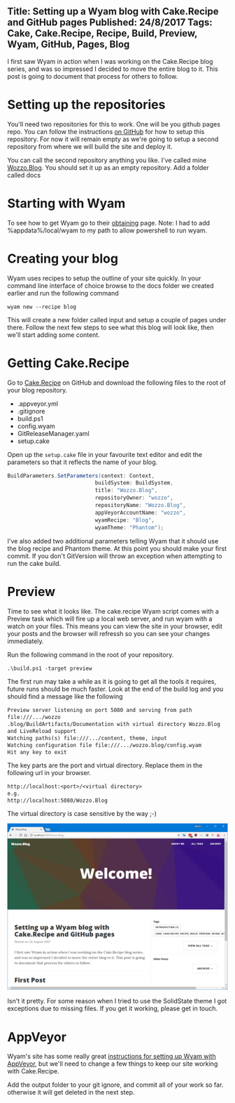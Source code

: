 ﻿Title: Setting up a Wyam blog with Cake.Recipe and GitHub pages
Published: 24/8/2017
Tags: Cake, Cake.Recipe, Recipe, Build, Preview, Wyam, GitHub, Pages, Blog
---
I first saw Wyam in action when I was working on the Cake.Recipe blog series, and was so impressed I decided to move the entire blog to it.
This post is going to document that process for others to follow.

# Setting up the repositories

You'll need two repositories for this to work. One will be you github pages repo. You can follow the instructions [on GitHub](https://pages.github.com/) for how to setup this repository. For now it will remain empty as we're going to setup a second repository from where we will build the site and deploy it. 

You can call the second repository anything you like. I've called mine [Wozzo.Blog](XXXX). You should set it up as an empty repository. Add a folder called docs

# Starting with Wyam

To see how to get Wyam go to their [obtaining](https://wyam.io/docs/usage/obtaining) page.
Note: I had to add %appdata%/local/wyam to my path to allow powershell to run wyam.

# Creating your blog

Wyam uses recipes to setup the outline of your site quickly. In your command line interface of choice browse to the docs folder we created earlier and run the following command
```
wyam new --recipe blog
```
This will create a new folder called input and setup a couple of pages under there. Follow the next few steps to see what this blog will look like, then we'll start adding some content.

# Getting Cake.Recipe

Go to [Cake.Recipe](https://github.com/cake-contrib/Cake.Recipe) on GitHub and download the following files to the root of your blog repository.

* .appveyor.yml
* .gitignore
* build.ps1
* config.wyam
* GitReleaseManager.yaml
* setup.cake

Open up the `setup.cake` file in your favourite text editor and edit the parameters so that it reflects the name of your blog.

```csharp
BuildParameters.SetParameters(context: Context,
                            buildSystem: BuildSystem,
                            title: "Wozzo.Blog",
                            repositoryOwner: "wozzo",
                            repositoryName: "Wozzo.Blog",
                            appVeyorAccountName: "wozzo",
                            wyamRecipe: "Blog",
                            wyamTheme: "Phantom");
```
I've also added two additional parameters telling Wyam that it should use the blog recipe and Phantom theme.
At this point you should make your first commit. If you don't GitVersion will throw an exception when attempting to run the cake build.

# Preview

Time to see what it looks like. The cake.recipe Wyam script comes with a Preview task which will fire up a local web server, and run wyam with a watch on your files. This means you can view the site in your browser, edit your posts and the browser will refressh so you can see your changes immediately.

Run the following command in the root of your repository.

```
.\build.ps1 -target preview
```

The first run may take a while as it is going to get all the tools it requires, future runs should be much faster.
Look at the end of the build log and you should find a message like the following

```
Preview server listening on port 5080 and serving from path file:///.../wozzo
.blog/BuildArtifacts/Documentation with virtual directory Wozzo.Blog and LiveReload support
Watching paths(s) file:///.../content, theme, input
Watching configuration file file:///.../wozzo.blog/config.wyam
Hit any key to exit
```

The key parts are the port and virtual directory. Replace them in the following url in your browser.

```
http://localhost:<port>/<virtual directory>
e.g.
http://localhost:5080/Wozzo.Blog
```
The virtual directory is case sensitive by the way ;-)

![Wyam blog in the browser](./assets/images/wyam-in-browser.png)

Isn't it pretty. For some reason when I tried to use the SolidState theme I got exceptions due to missing files. If you get it working, please get in touch.

# AppVeyor

Wyam's site has some really great [instructions for setting up Wyam with AppVeyor](https://wyam.io/docs/deployment/appveyor), but we'll need to change a few things to keep our site working with Cake.Recipe.

Add the output folder to your git ignore, and commit all of your work so far. otherwise it will get deleted in the next step.